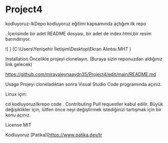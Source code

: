 # Project4
kodluyoruz-lkDepo
kodluyoruz eğitimi kapsamında açtığım ilk repo

. İçerisinde bir adet README dosyası, bir adet de index.html,bir resim barındırıyor.

![ ] (C:\Users\Yenişehir İletişim\Desktop\Ekran Alıntısı.MHT )

Installation
Öncelikle projeyi clonelayın. (Buraya sizin reponuzdan aldığınız link gelecek)

https://github.com/mirayaleynaaydn35/Project4/edit/main/README.md

Usage
Projeyi cloneladıktan sonra Visual Studio Code programında açınız.

Linux için:

cd kodluyoruzilkrepo
code .
Contributing
Pull requestler kabul edilir. Büyük değişiklikler için, lütfen önce neyi değiştirmek istediğinizi tartışmak için bir konu açınız.

License
MIT

Kodluyoruz
[Patika](https://www.patika.dev/tr
